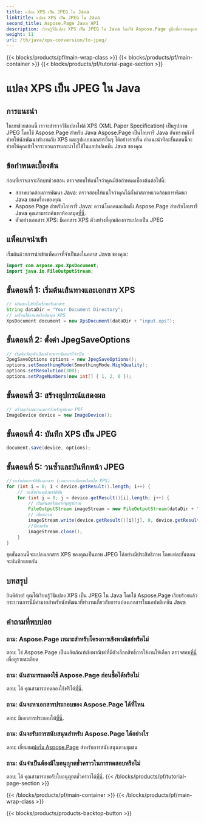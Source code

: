 ```yaml
---
title: แปลง XPS เป็น JPEG ใน Java
linktitle: แปลง XPS เป็น JPEG ใน Java
second_title: Aspose.Page Java API
description: เรียนรู้วิธีแปลง XPS เป็น JPEG ใน Java โดยใช้ Aspose.Page คู่มือที่ครอบคลุมพร้อมคำแนะนำทีละขั้นตอนเพื่อการบูรณาการที่ราบรื่น
weight: 11
url: /th/java/xps-conversion/to-jpeg/
---
```


{{< blocks/products/pf/main-wrap-class >}}
{{< blocks/products/pf/main-container >}}
{{< blocks/products/pf/tutorial-page-section >}}

# แปลง XPS เป็น JPEG ใน Java

## การแนะนำ
ในบทช่วยสอนนี้ เราจะสำรวจวิธีแปลงไฟล์ XPS (XML Paper Specification) เป็นรูปภาพ JPEG โดยใช้ Aspose.Page สำหรับ Java Aspose.Page เป็นไลบรารี Java อันทรงพลังที่ช่วยให้นักพัฒนาทำงานกับ XPS และรูปแบบเอกสารอื่นๆ ได้อย่างราบรื่น คำแนะนำทีละขั้นตอนนี้จะช่วยให้คุณเข้าใจกระบวนการและนำไปใช้ในแอปพลิเคชัน Java ของคุณ
## ข้อกำหนดเบื้องต้น
ก่อนที่เราจะเจาะลึกบทช่วยสอน ตรวจสอบให้แน่ใจว่าคุณมีข้อกำหนดเบื้องต้นต่อไปนี้:
- สภาพแวดล้อมการพัฒนา Java: ตรวจสอบให้แน่ใจว่าคุณได้ตั้งค่าสภาพแวดล้อมการพัฒนา Java บนเครื่องของคุณ
-  Aspose.Page สำหรับไลบรารี Java: ดาวน์โหลดและติดตั้ง Aspose.Page สำหรับไลบรารี Java คุณสามารถค้นหาห้องสมุด[ที่นี่](https://releases.aspose.com/page/java/).
- ตัวอย่างเอกสาร XPS: มีเอกสาร XPS ตัวอย่างที่คุณต้องการแปลงเป็น JPEG
## แพ็คเกจนำเข้า
เริ่มต้นด้วยการนำเข้าแพ็คเกจที่จำเป็นลงในคลาส Java ของคุณ:
```java
import com.aspose.xps.XpsDocument;
import java.io.FileOutputStream;
```
## ขั้นตอนที่ 1: เริ่มต้นเส้นทางและเอกสาร XPS
```java
// เส้นทางไปยังไดเร็กทอรีเอกสาร
String dataDir = "Your Document Directory";
// เตรียมใช้งานสตรีมอินพุต XPS
XpsDocument document = new XpsDocument(dataDir + "input.xps");
```
## ขั้นตอนที่ 2: ตั้งค่า JpegSaveOptions
```java
// เริ่มต้นวัตถุตัวเลือกด้วยพารามิเตอร์ที่จำเป็น
JpegSaveOptions options = new JpegSaveOptions();
options.setSmoothingMode(SmoothingMode.HighQuality);
options.setResolution(300);
options.setPageNumbers(new int[] { 1, 2, 6 });
```
## ขั้นตอนที่ 3: สร้างอุปกรณ์แสดงผล
```java
// สร้างอุปกรณ์เรนเดอร์สำหรับรูปแบบ PDF
ImageDevice device = new ImageDevice();
```
## ขั้นตอนที่ 4: บันทึก XPS เป็น JPEG
```java
document.save(device, options);
```
## ขั้นตอนที่ 5: วนซ้ำและบันทึกหน้า JPEG
```java
//วนซ้ำผ่านพาร์ติชันเอกสาร (เอกสารคงที่ตามเงื่อนไข XPS)
for (int i = 0; i < device.getResult().length; i++) {
    // วนซ้ำผ่านหน้าพาร์ติชัน
    for (int j = 0; j < device.getResult()[i].length; j++) {
        // เริ่มต้นสตรีมเอาท์พุตรูปภาพ
        FileOutputStream imageStream = new FileOutputStream(dataDir + "XPStoJPEG" + "_" + (i + 1) + "_" + (j + 1) + ".jpeg");
        // เขียนภาพ
        imageStream.write(device.getResult()[i][j], 0, device.getResult()[i][j].length);
        //ปิดสตรีม
        imageStream.close();
    }
}
```
ชุดขั้นตอนนี้จะแปลงเอกสาร XPS ของคุณเป็นภาพ JPEG ได้อย่างมีประสิทธิภาพ โดยแต่ละขั้นตอนจะบันทึกแยกกัน
## บทสรุป
ยินดีด้วย! คุณได้เรียนรู้วิธีแปลง XPS เป็น JPEG ใน Java โดยใช้ Aspose.Page เรียบร้อยแล้ว กระบวนการนี้มีค่ามากสำหรับนักพัฒนาที่ทำงานเกี่ยวกับการแปลงเอกสารในแอปพลิเคชัน Java
## คำถามที่พบบ่อย

### ถาม: Aspose.Page เหมาะสำหรับโครงการเชิงพาณิชย์หรือไม่
 ตอบ: ใช่ Aspose.Page เป็นผลิตภัณฑ์เชิงพาณิชย์ที่มีตัวเลือกสิทธิ์การใช้งานให้เลือก ตรวจสอบ[ที่นี่](https://purchase.aspose.com/buy) เพื่อดูรายละเอียด
### ถาม: ฉันสามารถลองใช้ Aspose.Page ก่อนซื้อได้หรือไม่
 ตอบ: ได้ คุณสามารถทดลองใช้ฟรีได้[ที่นี่](https://releases.aspose.com/).
### ถาม: ฉันจะหาเอกสารประกอบของ Aspose.Page ได้ที่ไหน
 ตอบ: มีเอกสารประกอบให้[ที่นี่](https://reference.aspose.com/page/java/).
### ถาม: ฉันจะรับการสนับสนุนสำหรับ Aspose.Page ได้อย่างไร
 ตอบ: เยี่ยมชม[ฟอรั่ม Aspose.Page](https://forum.aspose.com/c/page/39) สำหรับการสนับสนุนตามชุมชน
### ถาม: ฉันจำเป็นต้องมีใบอนุญาตชั่วคราวในการทดสอบหรือไม่
 ตอบ: ได้ คุณสามารถขอรับใบอนุญาตชั่วคราวได้[ที่นี่](https://purchase.aspose.com/temporary-license/).
{{< /blocks/products/pf/tutorial-page-section >}}

{{< /blocks/products/pf/main-container >}}
{{< /blocks/products/pf/main-wrap-class >}}

{{< blocks/products/products-backtop-button >}}
